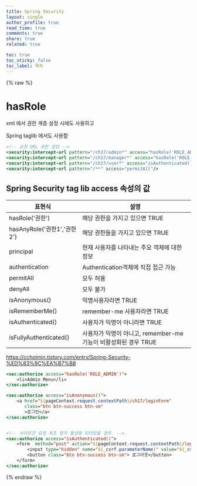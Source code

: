 ```yaml
---
title: Spring Security
layout: single
author_profile: true
read_time: true
comments: true
share: true
related: true

toc: true
toc_sticky: false
toc_label: 목차
---
```




 {% raw %}



# hasRole

xml 에서 권한 계층 설정 시에도 사용하고

Spring taglib 에서도 사용함



```xml
<!-- 요청 URL 권한 설정 -->
<security:intercept-url pattern="/ch17/admin*" access="hasRole('ROLE_ADMIN')"/>
<security:intercept-url pattern="/ch17/manager*" access="hasRole('ROLE_MANAGER')"/>
<security:intercept-url pattern="/ch17/user*" access="isAuthenticated()"/>
<security:intercept-url pattern="/**" access="permitAll"/>
```





## Spring Security tag lib access 속성의 값





| 표현식                      | 설명                                                         |
| --------------------------- | ------------------------------------------------------------ |
| hasRole('권한')             | 해당 권한을 가지고 있으면 TRUE                               |
| hasAnyRole('권한1','권한2') | 해당 권한들을 가지고 있으면 TRUE                             |
| principal                   | 현재 사용자를 나타내는 주요 객체에 대한 정보                 |
| authentication              | Authentication객체에 직접 접근 가능                          |
| permitAll                   | 모두 허용                                                    |
| denyAll                     | 모두 불가                                                    |
| isAnonymous()               | 익명사용자라면 TRUE                                          |
| isRememberMe()              | remember-me 사용자라면 TRUE                                  |
| isAuthenticated()           | 사용자가 익명이 아니라면 TRUE                                |
| isFullyAuthenticated()      | 사용자가 익명이 아니고, remember-me 기능이 비활성화된 경우 TRUE |

https://cchoimin.tistory.com/entry/Spring-Security-%ED%83%9C%EA%B7%B8





```jsp
<sec:authorize access="hasRole('ROLE_ADMIN')">
    <li>Admin Menu</li>
</sec:authorize>
```



```jsp
<sec:authorize access="isAnonymous()">
    <a href="${pageContext.request.contextPath}/ch17/loginForm"
       class="btn btn-success btn-sm"
       >로그인</a>
</sec:authorize>


<!-- 사이트간 요청 위조 방지 활성화 되어있을 경우  -->
<sec:authorize access="isAuthenticated()">
    <form  method="post" action="${pageContext.request.contextPath}/logout">
        <input type="hidden" name="${_csrf.parameterName}" value="${_csrf.token}"/>
        <button class="btn btn-success btn-sm"> 로그아웃</button>
    </form>
</sec:authorize>
```







 {% endraw %}